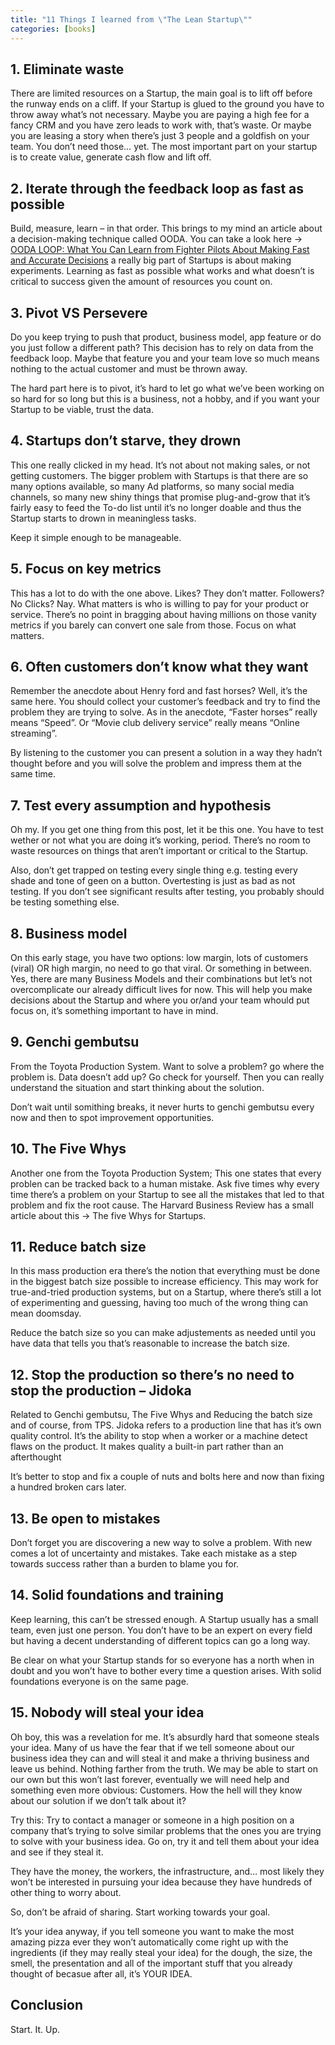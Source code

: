 ```yaml
---
title: "11 Things I learned from \"The Lean Startup\""
categories: [books]
---
```


## 1. Eliminate waste

There are limited resources on a Startup, the main goal is to lift off before the runway ends on a cliff. If your Startup is glued to the ground you have to throw away what’s not necessary. Maybe you are paying a high fee for a fancy CRM and you have zero leads to work with, that’s waste. Or maybe you are leasing a story when there’s just 3 people and a goldfish on your team. You don’t need those… yet. The most important part on your startup is to create value, generate cash flow and lift off.

## 2. Iterate through the feedback loop as fast as possible

Build, measure, learn – in that order. This brings to my mind an article about a decision-making technique called OODA. You can take a look here -> [OODA LOOP: What You Can Learn from Fighter Pilots About Making Fast and Accurate Decisions][1] a really big part of Startups is about making experiments. Learning as fast as possible what works and what doesn’t is critical to success given the amount of resources you count on.

## 3. Pivot VS Persevere

Do you keep trying to push that product, business model, app feature or do you just follow a different path? This decision has to rely on data from the feedback loop. Maybe that feature you and your team love so much means nothing to the actual customer and must be thrown away.

The hard part here is to pivot, it’s hard to let go what we’ve been working on so hard for so long but this is a business, not a hobby, and if you want your Startup to be viable, trust the data.

## 4. Startups don’t starve, they drown

This one really clicked in my head. It’s not about not making sales, or not getting customers. The bigger problem with Startups is that there are so many options available, so many Ad platforms, so many social media channels, so many new shiny things that promise plug-and-grow that it’s fairly easy to feed the To-do list until it’s no longer doable and thus the Startup starts to drown in meaningless tasks.

Keep it simple enough to be manageable.

## 5. Focus on key metrics

This has a lot to do with the one above. Likes? They don’t matter. Followers? No Clicks? Nay. What matters is who is willing to pay for your product or service. There’s no point in bragging about having millions on those vanity metrics if you barely can convert one sale from those. Focus on what matters.

## 6. Often customers don’t know what they want

Remember the anecdote about Henry ford and fast horses? Well, it’s the same here. You should collect your customer’s feedback and try to find the problem they are trying to solve. As in the anecdote, “Faster horses” really means “Speed”. Or “Movie club delivery service” really means “Online streaming”.

By listening to the customer you can present a solution in a way they hadn’t thought before and you will solve the problem and impress them at the same time.

## 7. Test every assumption and hypothesis

Oh my. If you get one thing from this post, let it be this one. You have to test wether or not what you are doing it’s working, period. There’s no room to waste resources on things that aren’t important or critical to the Startup.

Also, don’t get trapped on testing every single thing e.g. testing every shade and tone of geen on a button. Overtesting is just as bad as not testing. If you don’t see significant results after testing, you probably should be testing something else.

## 8. Business model

On this early stage, you have two options: low margin, lots of customers (viral) OR high margin, no need to go that viral. Or something in between. Yes, there are many Business Models and their combinations but let’s not overcomplicate our already difficult lives for now. This will help you make decisions about the Startup and where you or/and your team whould put focus on, it’s something important to have in mind.

## 9. Genchi gembutsu

From the Toyota Production System. Want to solve a problem? go where the problem is. Data doesn’t add up? Go check for yourself. Then you can really understand the situation and start thinking about the solution.

Don’t wait until somithing breaks, it never hurts to genchi gembutsu every now and then to spot improvement opportunities.

## 10. The Five Whys

Another one from the Toyota Production System; This one states that every problen can be tracked back to a human mistake. Ask five times why every time there’s a problem on your Startup to see all the mistakes that led to that problem and fix the root cause. The Harvard Business Review has a small article about this -> The five Whys for Startups.

## 11. Reduce batch size

In this mass production era there’s the notion that everything must be done in the biggest batch size possible to increase efficiency. This may work for true-and-tried production systems, but on a Startup, where there’s still a lot of experimenting and guessing, having too much of the wrong thing can mean doomsday.

Reduce the batch size so you can make adjustements as needed until you have data that tells you that’s reasonable to increase the batch size.

## 12. Stop the production so there’s no need to stop the production – Jidoka

Related to Genchi gembutsu, The Five Whys and Reducing the batch size and of course, from TPS. Jidoka refers to a production line that has it’s own quality control. It’s the ability to stop when a worker or a machine detect flaws on the product. It makes quality a built-in part rather than an afterthought

It’s better to stop and fix a couple of nuts and bolts here and now than fixing a hundred broken cars later.

## 13. Be open to mistakes

Don’t forget you are discovering a new way to solve a problem. With new comes a lot of uncertainty and mistakes. Take each mistake as a step towards success rather than a burden to blame you for.

## 14. Solid foundations and training

Keep learning, this can’t be stressed enough. A Startup usually has a small team, even just one person. You don’t have to be an expert on every field but having a decent understanding of different topics can go a long way.

Be clear on what your Startup stands for so everyone has a north when in doubt and you won’t have to bother every time a question arises. With solid foundations everyone is on the same page.

## 15. Nobody will steal your idea

Oh boy, this was a revelation for me. It’s absurdly hard that someone steals your idea. Many of us have the fear that if we tell someone about our business idea they can and will steal it and make a thriving business and leave us behind. Nothing farther from the truth. We may be able to start on our own but this won’t last forever, eventually we will need help and something even more obvious: Customers. How the hell will they know about our solution if we don’t talk about it?

Try this: Try to contact a manager or someone in a high position on a company that’s trying to solve similar problems that the ones you are trying to solve with your business idea. Go on, try it and tell them about your idea and see if they steal it.

They have the money, the workers, the infrastructure, and… most likely they won’t be interested in pursuing your idea because they have hundreds of other thing to worry about.

So, don’t be afraid of sharing. Start working towards your goal.

It’s your idea anyway, if you tell someone you want to make the most amazing pizza ever they won’t automatically come right up with the ingredients (if they may really steal your idea) for the dough, the size, the smell, the presentation and all of the important stuff that you already thought of becasue after all, it’s YOUR IDEA.

## Conclusion

Start. It. Up.

[1]: https://fs.blog/2018/01/john-boyd-ooda-loop/